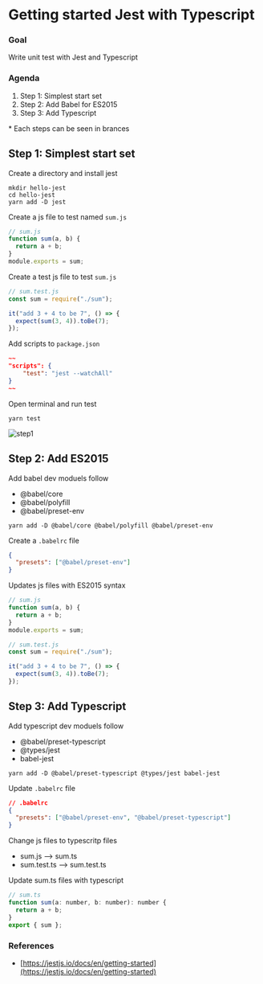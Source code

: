 # Getting started Jest with Typescript

### Goal

Write unit test with Jest and Typescript

### Agenda

1. Step 1: Simplest start set
1. Step 2: Add Babel for ES2015
1. Step 3: Add Typescript

\* Each steps can be seen in brances

## Step 1: Simplest start set

Create a directory and install jest

```
mkdir hello-jest
cd hello-jest
yarn add -D jest
```

Create a js file to test named `sum.js`

```js
// sum.js
function sum(a, b) {
  return a + b;
}
module.exports = sum;
```

Create a test js file to test `sum.js`

```js
// sum.test.js
const sum = require("./sum");

it("add 3 + 4 to be 7", () => {
  expect(sum(3, 4)).toBe(7);
});
```

Add scripts to `package.json`

```json
~~
"scripts": {
    "test": "jest --watchAll"
}
~~
```

Open terminal and run test

```
yarn test
```

![step1](https://user-images.githubusercontent.com/13145406/56004952-0d01be00-5d22-11e9-9afe-2d146031a8b1.png)

## Step 2: Add ES2015

Add babel dev moduels follow

- @babel/core
- @babel/polyfill
- @babel/preset-env

```
yarn add -D @babel/core @babel/polyfill @babel/preset-env
```

Create a `.babelrc` file

```json
{
  "presets": ["@babel/preset-env"]
}
```

Updates js files with ES2015 syntax

```js
// sum.js
function sum(a, b) {
  return a + b;
}
module.exports = sum;
```

```js
// sum.test.js
const sum = require("./sum");

it("add 3 + 4 to be 7", () => {
  expect(sum(3, 4)).toBe(7);
});
```

## Step 3: Add Typescript

Add typescript dev moduels follow

- @babel/preset-typescript
- @types/jest
- babel-jest

```
yarn add -D @babel/preset-typescript @types/jest babel-jest
```

Update `.babelrc` file

```json
// .babelrc
{
  "presets": ["@babel/preset-env", "@babel/preset-typescript"]
}
```

Change js files to typescritp files

- sum.js --> sum.ts
- sum.test.ts --> sum.test.ts

Update sum.ts files with typescript

```js
// sum.ts
function sum(a: number, b: number): number {
  return a + b;
}
export { sum };
```

### References

- [https://jestjs.io/docs/en/getting-started](https://jestjs.io/docs/en/getting-started)
